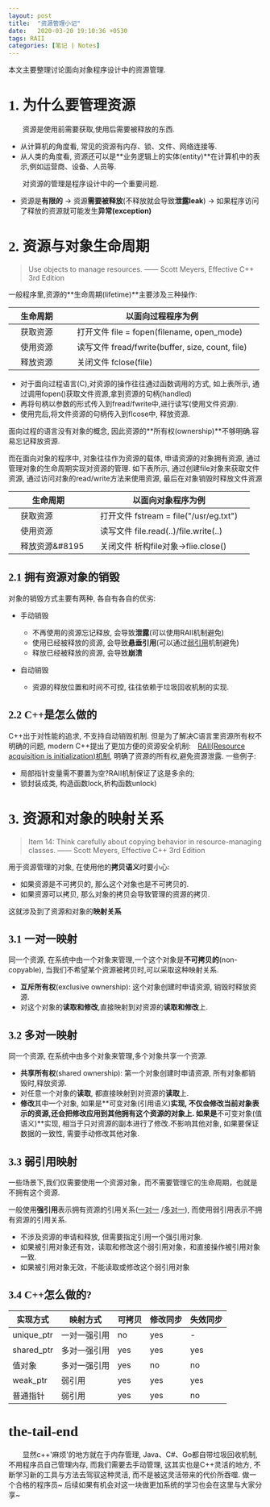 ```yaml
---
layout: post
title:  "资源管理小记"
date:   2020-03-20 19:10:36 +0530
tags: RAII 
categories: [笔记 | Notes]
---
```

本文主要整理讨论面向对象程序设计中的资源管理.

# <font face="微软雅黑" >1. 为什么要管理资源</font>
&#8195;&#8195;资源是使用前需要获取,使用后需要被释放的东西.
+ 从计算机的角度看, 常见的资源有内存、锁、文件、网络连接等.
+ 从人类的角度看, 资源还可以是**业务逻辑上的实体(entity)**在计算机中的表示,例如运营商、设备、人员等.

&#8195;&#8195;对资源的管理是程序设计中的一个重要问题.
+ 资源是**有限的** -> 资源**需要被释放**(不释放就会导致**泄露leak**) -> 如果程序访问了释放的资源就可能发生**异常(exception)**


# <font face="微软雅黑" >2. 资源与对象生命周期</font>

>  Use objects to manage resources. —— Scott Meyers, Effective C++ 3rd Edition

一般程序里,资源的**生命周期(lifetime)**主要涉及三种操作:

|生命周期 |以面向**过程**程序为例|
|-|-|
|&#8195;获取资源&#8195;|&#8195;打开文件 file = fopen(filename, open_mode)&#8195;|
|&#8195;使用资源&#8195;|&#8195;读写文件 fread/fwrite(buffer, size, count, file)&#8195;|
|&#8195;释放资源&#8195;|&#8195;关闭文件 fclose(file)&#8195;|

+ 对于面向过程语言(C),对资源的操作往往通过函数调用的方式, 如上表所示, 通过调用fopen()获取文件资源,拿到资源的句柄(handled)
+ 再将句柄以参数的形式传入到fread/fwrite中,进行读写(使用文件资源).
+ 使用完后,将文件资源的句柄传入到flcose中, 释放资源.

面向过程的语言没有对象的概念, 因此资源的**所有权(ownership)**不够明确.容易忘记释放资源.

而在面向对象的程序中, 对象往往作为资源的载体, 申请资源的对象拥有资源, 通过管理对象的生命周期实现对资源的管理. 如下表所示, 通过创建file对象来获取文件资源, 通过访问对象的read/write方法来使用资源, 最后在对象销毁时释放文件资源

|生命周期 |以面向**对象**程序为例|
| --- | --- |
|&#8195;获取资源&#8195;|&#8195;打开文件 fstream = file("/usr/eg.txt")&#8195;|
|&#8195;使用资源&#8195;|&#8195;读写文件 file.read(..)/file.write(..)&#8195;|
|&#8195;释放资源&#8195|&#8195;关闭文件 析构file对象->flie.close()&#8195;|

## <font face="微软雅黑" >2.1 拥有资源对象的销毁</font>

对象的销毁方式主要有两种, 各自有各自的优劣:
+ 手动销毁
    - 不再使用的资源忘记释放, 会导致**泄露**(可以使用RAII机制避免)
    - 使用已经被释放的资源, 会导致**悬垂引用**(可以通过[弱引用](#弱引用映射)机制避免)
    - 释放已经被释放的资源, 会导致**崩溃** 

+ 自动销毁
    - 资源的释放位置和时间不可控, 往往依赖于垃圾回收机制的实现.

## <font face="微软雅黑" >2.2 C++是怎么做的</font>

C++出于对性能的追求, 不支持自动销毁机制. 但是为了解决C语言里资源所有权不明确的问题, modern C++提出了更加方便的资源安全机制:&#8195;[RAII(Resource acquisition is initialization)机制](https://en.wikipedia.org/wiki/Resource_acquisition_is_initialization), 明确了资源的所有权,避免资源泄露. 一些例子:
+ 局部指针变量需不要置为空?RAII机制保证了这是多余的;
+ 锁封装成类, 构造函数lock,析构函数unlock)

# <font face="微软雅黑" >3. 资源和对象的映射关系</font>

> Item 14: Think carefully about copying behavior in resource-managing classes. —— Scott Meyers, Effective C++ 3rd Edition

用于资源管理的对象, 在使用他的**拷贝语义**时要小心:
+ 如果资源是不可拷贝的, 那么这个对象也是不可拷贝的.
+ 如果资源可以拷贝, 那么对象的拷贝会导致管理的资源的拷贝.

这就涉及到了资源和对象的**映射关系**

## <font face="微软雅黑" >3.1 一对一映射</font>
同一个资源, 在系统中由一个对象来管理,一个这个对象是**不可拷贝的**(non-copyable), 当我们不希望某个资源被拷贝时,可以采取这种映射关系.
+ **互斥所有权**(exclusive ownership): 这个对象创建时申请资源, 销毁时释放资源.
+ 对这个对象的**读取和修改**,直接映射到对资源的**读取和修改**上.

## <font face="微软雅黑" >3.2 多对一映射</font>
同一个资源, 在系统中由多个对象来管理,多个对象共享一个资源.
+ **共享所有权**(shared ownership): 第一个对象创建时申请资源, 所有对象都销毁时,释放资源.
+ 对任意一个对象的**读取**, 都直接映射到对资源的**读取**上.
+ **修改**其中一个对象, 如果是**可变对象(引用语义)**实现, 不仅会修改当前对象表示的资源,还会把修改应用到其他拥有这个资源的对象上. 如果是**不可变对象(值语义)**实现, 相当于只对资源的副本进行了修改.不影响其他对象, 如果要保证数据的一致性, 需要手动修改其他对象.

## <font face="微软雅黑" >3.3 弱引用映射</font>
一些场景下,我们仅需要使用一个资源对象，而不需要管理它的生命周期，也就是不拥有这个资源.

一般使用**强引用**表示拥有资源的引用关系([一对一](#一对一映射) /[多对一](#多对一映射)), 而使用弱引用表示不拥有资源的引用关系.
+ 不涉及资源的申请和释放, 但需要指定引用一个强引用对象.
+ 如果被引用对象还有效，读取和修改这个弱引用对象，和直接操作被引用对象一致.
+ 如果被引用对象无效，不能读取或修改这个弱引用对象

## <font face="微软雅黑" >3.4 C++怎么做的?</font>

|实现方式|映射方式|可拷贝|修改同步|失效同步|
|-|-|-|-|-|
|unique_ptr | 一对一强引用 | no | yes | - |
|shared_ptr | 多对一强引用 | yes | yes | yes |
|值对象      | 多对一强引用 | yes | no | no |
|weak_ptr   | 弱引用      | yes | yes | yes |
|普通指针     | 弱引用      | yes | yes | no |


# <font face="微软雅黑" >the-tail-end</font>
&#8195;&#8195;显然c++'麻烦'的地方就在于内存管理, Java、C#、Go都自带垃圾回收机制,不用程序员自己管理内存, 而我们需要去手动管理, 这其实也是C++灵活的地方, 不断学习新的工具与方法去驾驭这种灵活, 而不是被这灵活带来的代价所吞噬. 做一个合格的程序员~ 后续如果有机会对这一块做更加系统的学习也会在这里与大家分享~
